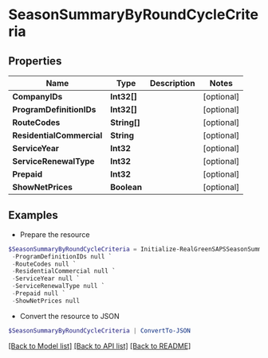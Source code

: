 # SeasonSummaryByRoundCycleCriteria
## Properties

Name | Type | Description | Notes
------------ | ------------- | ------------- | -------------
**CompanyIDs** | **Int32[]** |  | [optional] 
**ProgramDefinitionIDs** | **Int32[]** |  | [optional] 
**RouteCodes** | **String[]** |  | [optional] 
**ResidentialCommercial** | **String** |  | [optional] 
**ServiceYear** | **Int32** |  | [optional] 
**ServiceRenewalType** | **Int32** |  | [optional] 
**Prepaid** | **Int32** |  | [optional] 
**ShowNetPrices** | **Boolean** |  | [optional] 

## Examples

- Prepare the resource
```powershell
$SeasonSummaryByRoundCycleCriteria = Initialize-RealGreenSAPSSeasonSummaryByRoundCycleCriteria  -CompanyIDs null `
 -ProgramDefinitionIDs null `
 -RouteCodes null `
 -ResidentialCommercial null `
 -ServiceYear null `
 -ServiceRenewalType null `
 -Prepaid null `
 -ShowNetPrices null
```

- Convert the resource to JSON
```powershell
$SeasonSummaryByRoundCycleCriteria | ConvertTo-JSON
```

[[Back to Model list]](../README.md#documentation-for-models) [[Back to API list]](../README.md#documentation-for-api-endpoints) [[Back to README]](../README.md)

